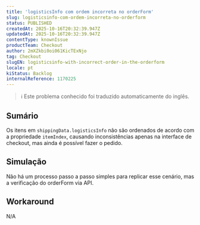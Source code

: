 ```yaml
---
title: 'logisticsInfo com ordem incorreta no orderForm'
slug: logisticsinfo-com-ordem-incorreta-no-orderform
status: PUBLISHED
createdAt: 2025-10-16T20:32:39.947Z
updatedAt: 2025-10-16T20:32:39.947Z
contentType: knownIssue
productTeam: Checkout
author: 2mXZkbi0oi061KicTExNjo
tag: Checkout
slugEN: logisticsinfo-with-incorrect-order-in-the-orderform
locale: pt
kiStatus: Backlog
internalReference: 1170225
---
```


>ℹ️ Este problema conhecido foi traduzido automaticamente do inglês.

## Sumário


Os itens em `shippingData.logisticsInfo` não são ordenados de acordo com a propriedade `itemIndex`, causando inconsistências apenas na interface de checkout, mas ainda é possível fazer o pedido.
## Simulação


Não há um processo passo a passo simples para replicar esse cenário, mas a verificação do orderForm via API.


## Workaround


N/A


